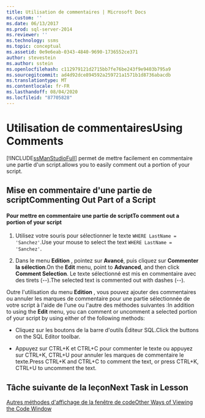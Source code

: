 ```yaml
---
title: Utilisation de commentaires | Microsoft Docs
ms.custom: ''
ms.date: 06/13/2017
ms.prod: sql-server-2014
ms.reviewer: ''
ms.technology: ssms
ms.topic: conceptual
ms.assetid: 0e9e6eab-0343-4840-9690-1736552ce371
author: stevestein
ms.author: sstein
ms.openlocfilehash: c112979121d2715bb7fe76be243f9e9403b795a9
ms.sourcegitcommit: ad4d92dce894592a259721a1571b1d8736abacdb
ms.translationtype: MT
ms.contentlocale: fr-FR
ms.lasthandoff: 08/04/2020
ms.locfileid: "87705828"
---
```

# <a name="using-comments"></a><span data-ttu-id="0a0c5-102">Utilisation de commentaires</span><span class="sxs-lookup"><span data-stu-id="0a0c5-102">Using Comments</span></span>
  [!INCLUDE[ssManStudioFull](../../includes/ssmanstudiofull-md.md)] <span data-ttu-id="0a0c5-103">permet de mettre facilement en commentaire une partie d'un script.</span><span class="sxs-lookup"><span data-stu-id="0a0c5-103">allows you to easily comment out a portion of your script.</span></span>  
  
## <a name="commenting-out-part-of-a-script"></a><span data-ttu-id="0a0c5-104">Mise en commentaire d'une partie de script</span><span class="sxs-lookup"><span data-stu-id="0a0c5-104">Commenting Out Part of a Script</span></span>  
  
#### <a name="to-comment-out-a-portion-of-your-script"></a><span data-ttu-id="0a0c5-105">Pour mettre en commentaire une partie de script</span><span class="sxs-lookup"><span data-stu-id="0a0c5-105">To comment out a portion of your script</span></span>  
  
1.  <span data-ttu-id="0a0c5-106">Utilisez votre souris pour sélectionner le texte `WHERE LastName = 'Sanchez'`.</span><span class="sxs-lookup"><span data-stu-id="0a0c5-106">Use your mouse to select the text `WHERE LastName = 'Sanchez'`.</span></span>  
  
2.  <span data-ttu-id="0a0c5-107">Dans le menu **Edition** , pointez sur **Avancé**, puis cliquez sur **Commenter la sélection**.</span><span class="sxs-lookup"><span data-stu-id="0a0c5-107">On the **Edit** menu, point to **Advanced**, and then click **Comment Selection**.</span></span> <span data-ttu-id="0a0c5-108">Le texte sélectionné est mis en commentaire avec des tirets (--).</span><span class="sxs-lookup"><span data-stu-id="0a0c5-108">The selected text is commented out with dashes (--).</span></span>  
  
 <span data-ttu-id="0a0c5-109">Outre l'utilisation du menu **Edition** , vous pouvez ajouter des commentaires ou annuler les marques de commentaire pour une partie sélectionnée de votre script à l'aide de l'une ou l'autre des méthodes suivantes :</span><span class="sxs-lookup"><span data-stu-id="0a0c5-109">In addition to using the **Edit** menu, you can comment or uncomment a selected portion of your script by using either of the following methods:</span></span>  
  
-   <span data-ttu-id="0a0c5-110">Cliquez sur les boutons de la barre d'outils Éditeur SQL.</span><span class="sxs-lookup"><span data-stu-id="0a0c5-110">Click the buttons on the SQL Editor toolbar.</span></span>  
  
-   <span data-ttu-id="0a0c5-111">Appuyez sur CTRL+K et CTRL+C pour commenter le texte ou appuyez sur CTRL+K, CTRL+U pour annuler les marques de commentaire le texte.</span><span class="sxs-lookup"><span data-stu-id="0a0c5-111">Press CTRL+K and CTRL+C to comment the text, or press CTRL+K, CTRL+U to uncomment the text.</span></span>  
  
## <a name="next-task-in-lesson"></a><span data-ttu-id="0a0c5-112">Tâche suivante de la leçon</span><span class="sxs-lookup"><span data-stu-id="0a0c5-112">Next Task in Lesson</span></span>  
 [<span data-ttu-id="0a0c5-113">Autres méthodes d'affichage de la fenêtre de code</span><span class="sxs-lookup"><span data-stu-id="0a0c5-113">Other Ways of Viewing the Code Window</span></span>](lesson-2-5-other-ways-of-viewing-the-code-window.md)  
  
  
